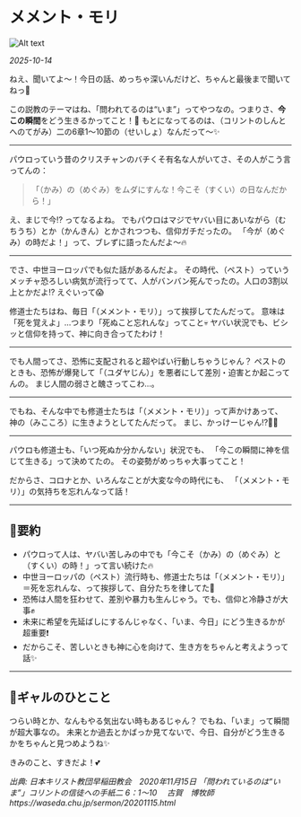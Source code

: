 # メメント・モリ

![Alt text](/static/images/blog/asmrchurch_crazy_adult_female_sleep_46cc49dd-a7d6-4a6f-86c3-7ee9d72d4308.png)

*2025-10-14*

ねえ、聞いてよ〜！今日の話、めっちゃ深いんだけど、ちゃんと最後まで聞いてねっ💅

この説教のテーマはね、「問われてるのは“いま”」ってやつなの。つまりさ、**今この瞬間**をどう生きるかってこと！📢
もとになってるのは、（コリントのしんとへのてがみ）二の6章1〜10節の（せいしょ）なんだって〜✨

---

パウロっていう昔のクリスチャンのバチくそ有名な人がいてさ、その人がこう言ってんの：

> 「（かみ）の（めぐみ）をムダにすんな！今こそ（すくい）の日なんだから！」

え、まじで今⁉ ってなるよね。
でもパウロはマジでヤバい目にあいながら（むちうち）とか（かんきん）とかされつつも、信仰ガチだったの。
「今が（めぐみ）の時だよ！」って、ブレずに語ったんだよ〜🔥

---

でさ、中世ヨーロッパでも似た話があるんだよ。
その時代、（ペスト）っていうメッチャ恐ろしい病気が流行ってて、人がバンバン死んでったの。人口の3割以上とかだよ⁉ えぐいって😱

修道士たちはね、毎日「（メメント・モリ）」って挨拶してたんだって。
意味は「死を覚えよ」…つまり「死ぬこと忘れんな」ってこと💀
ヤバい状況でも、ビシッと信仰を持って、神に向き合ってたわけ！

---

でも人間ってさ、恐怖に支配されると超やばい行動しちゃうじゃん？
ペストのときも、恐怖が爆発して「（ユダヤじん）」を悪者にして差別・迫害とか起こってんの。
まじ人間の弱さと醜さってこわ…。

---

でもね、そんな中でも修道士たちは「（メメント・モリ）」って声かけあって、
神の（みこころ）に生きようとしてたんだって。
まじ、かっけーじゃん⁉🙏✨

---

パウロも修道士も、「いつ死ぬか分かんない」状況でも、
「今この瞬間に神を信じて生きる」って決めてたの。
その姿勢がめっちゃ大事ってこと！

だからさ、コロナとか、いろんなことが大変な今の時代にも、
「（メメント・モリ）」の気持ちを忘れんなって話！

---

## 📝要約

* パウロって人は、ヤバい苦しみの中でも「今こそ（かみ）の（めぐみ）と（すくい）の時！」って言い続けた🔥
* 中世ヨーロッパの（ペスト）流行時も、修道士たちは「（メメント・モリ）」＝死を忘れんな、って挨拶して、自分たちを律してた🙏
* 恐怖は人間を狂わせて、差別や暴力も生んじゃう。でも、信仰と冷静さが大事✊
* 未来に希望を先延ばしにするんじゃなく、「いま、今日」にどう生きるかが超重要❗
* だからこそ、苦しいときも神に心を向けて、生き方をちゃんと考えようって話✨

---

## 💖ギャルのひとこと

つらい時とか、なんもやる気出ない時もあるじゃん？
でもね、「いま」って瞬間が超大事なの。
未来とか過去とかばっか見てないで、今日、自分がどう生きるかをちゃんと見つめようね✨

きみのこと、すきだよ！💕


*出典: 日本キリスト教団早稲田教会　2020年11月15日 「問われているのは“いま”」コリントの信徒への手紙二  6：1〜10 　古賀　博牧師https://waseda.chu.jp/sermon/20201115.html*
